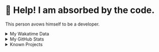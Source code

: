 # 🥺 Help! I am absorbed by the code. 

This person avows himself to be a developer.

<details>

<summary>My Wakatime Data</summary>

<!--START_SECTION:waka-->
![Lines of code](https://img.shields.io/badge/From%20Hello%20World%20I%27ve%20Written-8.8%20million%20lines%20of%20code-blue)

**🐱 My GitHub Data** 

> 📦 770.7 kB Used in GitHub's Storage 
 > 
> 🏆 352 Contributions in the Year 2024
 > 
> 🚫 Not Opted to Hire
 > 
> 📜 86 Public Repositories 
 > 
> 🔑 26 Private Repositories 
 > 
**I'm an Early 🐤** 

```text
🌞 Morning                2138 commits        ██████░░░░░░░░░░░░░░░░░░░   24.13 % 
🌆 Daytime                3770 commits        ███████████░░░░░░░░░░░░░░   42.56 % 
🌃 Evening                2876 commits        ████████░░░░░░░░░░░░░░░░░   32.46 % 
🌙 Night                  75 commits          ░░░░░░░░░░░░░░░░░░░░░░░░░   00.85 % 
```
📅 **I'm Most Productive on Wednesday** 

```text
Monday                   1100 commits        ███░░░░░░░░░░░░░░░░░░░░░░   12.42 % 
Tuesday                  1544 commits        ████░░░░░░░░░░░░░░░░░░░░░   17.43 % 
Wednesday                1555 commits        ████░░░░░░░░░░░░░░░░░░░░░   17.55 % 
Thursday                 1269 commits        ████░░░░░░░░░░░░░░░░░░░░░   14.32 % 
Friday                   1314 commits        ████░░░░░░░░░░░░░░░░░░░░░   14.83 % 
Saturday                 1108 commits        ███░░░░░░░░░░░░░░░░░░░░░░   12.51 % 
Sunday                   969 commits         ███░░░░░░░░░░░░░░░░░░░░░░   10.94 % 
```


**I Mostly Code in Go** 

```text
Python                   22 repos            ██████░░░░░░░░░░░░░░░░░░░   22.45 % 
TeX                      6 repos             ██░░░░░░░░░░░░░░░░░░░░░░░   06.12 % 
Swift                    3 repos             █░░░░░░░░░░░░░░░░░░░░░░░░   03.06 % 
Shell                    2 repos             █░░░░░░░░░░░░░░░░░░░░░░░░   02.04 % 
Rust                     2 repos             █░░░░░░░░░░░░░░░░░░░░░░░░   02.04 % 
```




 Last Updated on 07/03/2024 01:01:10 UTC
<!--END_SECTION:waka-->

</details>

<details>
 
 <summary>My GitHub Stats</summary>

[![CDFMLR's github stats](https://github-readme-stats.vercel.app/api?username=cdfmlr&count_private=true&show_icons=true)](https://github.com/anuraghazra/github-readme-stats)
 
</details>

<details>

<summary>Known Projects</summary>

[![Star History Chart](https://api.star-history.com/svg?repos=cdfmlr/pyflowchart,cdfmlr/muvtuber,cdfmlr/crud,cdfmlr/murecom-verse-1,cdfmlr/murecom-intro&type=Date)](https://star-history.com/#cdfmlr/pyflowchart&cdfmlr/muvtuber&cdfmlr/crud&cdfmlr/murecom-verse-1&cdfmlr/murecom-intro&Date)

 </details>
